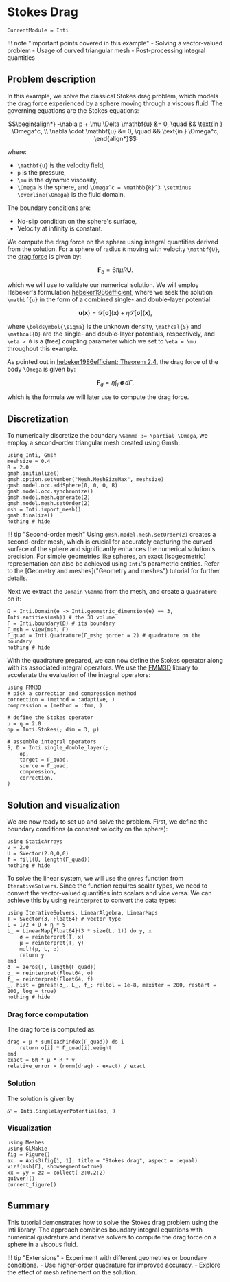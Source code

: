 # Stokes Drag

```@meta
CurrentModule = Inti
```

!!! note "Important points covered in this example"
    - Solving a vector-valued problem
    - Usage of curved triangular mesh
    - Post-processing integral quantities

## Problem description

In this example, we solve the classical Stokes drag problem, which models the drag force
experienced by a sphere moving through a viscous fluid. The governing equations are the
Stokes equations:

```math
\begin{align*}
-\nabla p + \mu \Delta \mathbf{u} &= 0, \quad && \text{in } \Omega^c, \\
\nabla \cdot \mathbf{u} &= 0, \quad && \text{in } \Omega^c,
\end{align*}
```

where:

- ``\mathbf{u}`` is the velocity field,
- ``p`` is the pressure,
- ``\mu`` is the dynamic viscosity,
- ``\Omega`` is the sphere, and ``\Omega^c = \mathbb{R}^3 \setminus \overline{\Omega}`` is
  the fluid domain.

The boundary conditions are:

- No-slip condition on the sphere's surface,
- Velocity at infinity is constant.

We compute the drag force on the sphere using integral quantities derived from the solution.
For a sphere of radius ``R`` moving with velocity ``\mathbf{U}``, the [drag force](https://en.wikipedia.org/wiki/Stokes%27_law) is given by:

```math
\mathbf{F}_d = 6\pi\mu R \mathbf{U}.
```

which we will use to validate our numerical solution. We will employ Hebeker's formulation
[hebeker1986efficient](@cite), where we seek the solution ``\mathbf{u}`` in the form of a
combined single- and double-layer potential:

```math
\mathbf{u}(\mathbf{x}) = \mathcal{D}[\boldsymbol{\sigma}](\mathbf{x}) + \eta \mathcal{S}[\boldsymbol{\sigma}](\mathbf{x}),
```

where ``\boldsymbol{\sigma}`` is the unknown density, ``\mathcal{S}`` and ``\mathcal{D}``
are the single- and double-layer potentials, respectively, and ``\eta > 0`` is a (free)
coupling parameter which we set to ``\eta = \mu`` throughout this example. 

As pointed out in [hebeker1986efficient; Theorem 2.4](@cite), the drag force of the body
``\Omega`` is given by:

```math
    \mathbf{F}_d = \eta \int_{\Gamma} \boldsymbol{\sigma} \, d\Gamma,
```

which is the formula we will later use to compute the drag force.

## Discretization

To numerically discretize the boundary ``\Gamma := \partial \Omega``, we employ a second-order triangular mesh created using Gmsh:

```@example stokes_drag
using Inti, Gmsh
meshsize = 0.4
R = 2.0
gmsh.initialize()
gmsh.option.setNumber("Mesh.MeshSizeMax", meshsize)
gmsh.model.occ.addSphere(0, 0, 0, R)
gmsh.model.occ.synchronize()
gmsh.model.mesh.generate(2)
gmsh.model.mesh.setOrder(2)
msh = Inti.import_mesh()
gmsh.finalize()
nothing # hide
```

!!! tip "Second-order mesh"
    Using `gmsh.model.mesh.setOrder(2)` creates a second-order mesh, which is crucial for accurately capturing the curved surface of the sphere and significantly enhances the numerical solution's precision. For simple geometries like spheres, an exact (isogeometric) representation can also be achieved using `Inti`'s parametric entities. Refer to the [Geometry and meshes]("Geometry and meshes") tutorial for further details.

Next we extract the `Domain` ``\Gamma`` from the mesh, and create a `Quadrature` on it:

```@example stokes_drag
Ω = Inti.Domain(e -> Inti.geometric_dimension(e) == 3, Inti.entities(msh)) # the 3D volume
Γ = Inti.boundary(Ω) # its boundary
Γ_msh = view(msh, Γ)
Γ_quad = Inti.Quadrature(Γ_msh; qorder = 2) # quadrature on the boundary
nothing # hide
```

With the quadrature prepared, we can now define the Stokes operator along with its
associated integral operators. We use the [FMM3D](https://fmm3d.readthedocs.io/en/latest/)
library to accelerate the evaluation of the integral operators:

```@example stokes_drag
using FMM3D
# pick a correction and compression method
correction = (method = :adaptive, )
compression = (method = :fmm, )

# define the Stokes operator
μ = η = 2.0
op = Inti.Stokes(; dim = 3, μ)

# assemble integral operators
S, D = Inti.single_double_layer(;
    op,
    target = Γ_quad,
    source = Γ_quad,
    compression,
    correction,
)
```

## Solution and visualization

We are now ready to set up and solve the problem. First, we define the boundary conditions
(a constant velocity on the sphere):

```@example stokes_drag
using StaticArrays
v = 2.0
U = SVector(2.0,0,0)
f = fill(U, length(Γ_quad))
nothing # hide
```

To solve the linear system, we will use the `gmres` function from `IterativeSolvers`. Since
the function requires scalar types, we need to convert the vector-valued quantities into
scalars and vice versa. We can achieve this by using `reinterpret` to convert the data types:

```@example stokes_drag
using IterativeSolvers, LinearAlgebra, LinearMaps
T = SVector{3, Float64} # vector type
L = I/2 + D + η * S
L_ = LinearMap{Float64}(3 * size(L, 1)) do y, x
    σ = reinterpret(T, x)
    μ = reinterpret(T, y)
    mul!(μ, L, σ)
    return y
end
σ  = zeros(T, length(Γ_quad))
σ_ = reinterpret(Float64, σ)
f_ = reinterpret(Float64, f)
_, hist = gmres!(σ_, L_, f_; reltol = 1e-8, maxiter = 200, restart = 200, log = true)
nothing # hide
```

### Drag force computation

The drag force is computed as:

```@example stokes_drag
drag = μ * sum(eachindex(Γ_quad)) do i
    return σ[i] * Γ_quad[i].weight
end
exact = 6π * μ * R * v
relative_error = (norm(drag) - exact) / exact
```

### Solution

The solution is given by

```@example stokes_drag
𝒮 = Inti.SingleLayerPotential(op, )

```

### Visualization

```@example stokes_drag
using Meshes
using GLMakie
fig = Figure()
ax  = Axis3(fig[1, 1]; title = "Stokes drag", aspect = :equal)
viz!(msh[Γ], showsegments=true)
xx = yy = zz = collect(-2:0.2:2)
quiver!()
current_figure()
```

## Summary

This tutorial demonstrates how to solve the Stokes drag problem using the Inti library. The approach combines boundary integral equations with numerical quadrature and iterative solvers to compute the drag force on a sphere in a viscous fluid.

!!! tip "Extensions"
    - Experiment with different geometries or boundary conditions.
    - Use higher-order quadrature for improved accuracy.
    - Explore the effect of mesh refinement on the solution.
